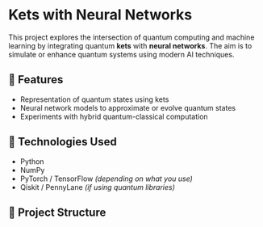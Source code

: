 # Kets with Neural Networks

This project explores the intersection of quantum computing and machine learning by integrating quantum **kets** with **neural networks**. The aim is to simulate or enhance quantum systems using modern AI techniques.

## 🚀 Features

- Representation of quantum states using kets
- Neural network models to approximate or evolve quantum states
- Experiments with hybrid quantum-classical computation

## 🧠 Technologies Used

- Python
- NumPy
- PyTorch / TensorFlow *(depending on what you use)*
- Qiskit / PennyLane *(if using quantum libraries)*

## 📁 Project Structure

